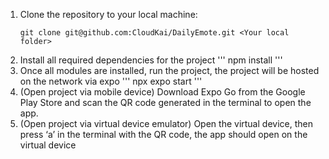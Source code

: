 1. Clone the repository to your local machine:
   ```
   git clone git@github.com:CloudKai/DailyEmote.git <Your local folder>
   ```
2. Install all required dependencies for the project
   '''
   npm install
   '''
3. Once all modules are installed, run the project, the project will be hosted on the network via expo
   '''
   npx expo start
   '''
4. (Open project via mobile device) Download Expo Go from the Google Play Store and scan the QR code generated in the terminal to open the app. 
5. (Open project via virtual device emulator) Open the virtual device, then press ‘a’ in the terminal with the QR code, the app should open on the virtual device
